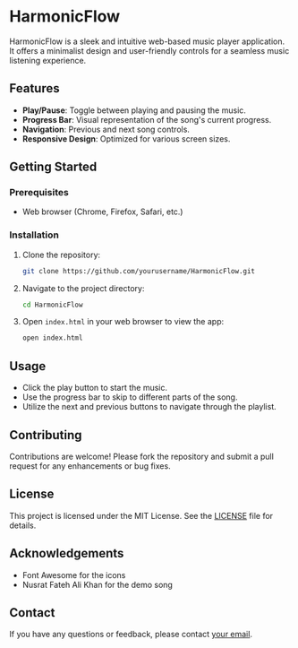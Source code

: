 # HarmonicFlow

HarmonicFlow is a sleek and intuitive web-based music player application. It offers a minimalist design and user-friendly controls for a seamless music listening experience.


## Features

- **Play/Pause**: Toggle between playing and pausing the music.
- **Progress Bar**: Visual representation of the song's current progress.
- **Navigation**: Previous and next song controls.
- **Responsive Design**: Optimized for various screen sizes.


## Getting Started

### Prerequisites

- Web browser (Chrome, Firefox, Safari, etc.)

### Installation

1. Clone the repository:
    ```bash
    git clone https://github.com/yourusername/HarmonicFlow.git
    ```
2. Navigate to the project directory:
    ```bash
    cd HarmonicFlow
    ```
3. Open `index.html` in your web browser to view the app:
    ```bash
    open index.html
    ```

## Usage

- Click the play button to start the music.
- Use the progress bar to skip to different parts of the song.
- Utilize the next and previous buttons to navigate through the playlist.


## Contributing

Contributions are welcome! Please fork the repository and submit a pull request for any enhancements or bug fixes.

## License

This project is licensed under the MIT License. See the [LICENSE](LICENSE) file for details.

## Acknowledgements

- Font Awesome for the icons
- Nusrat Fateh Ali Khan for the demo song

## Contact

If you have any questions or feedback, please contact [your email](mailto:frontend.waqas@gmail.com).

